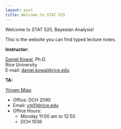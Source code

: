 ```yaml
---
layout: post
title: Welcome to STAT 525
---
```


Welcome to STAT 525, Bayesian Analysis! 

This is the website you can find typed lecture notes.


**Instructor:**

[Daniel Kowal](http://www.danielrkowal.com/), Ph.D. <br>
Rice University <br>
E-mail: <daniel.kowal@rice.edu> <br>

**TA:**

[Yinsen Miao](http://yinsenm.github.io)

- Office: DCH 2090
- Email: <ym11@rice.edu>
- Office Hours: 
	- Monday 11:00 am to 12:50
	- DCH 1036